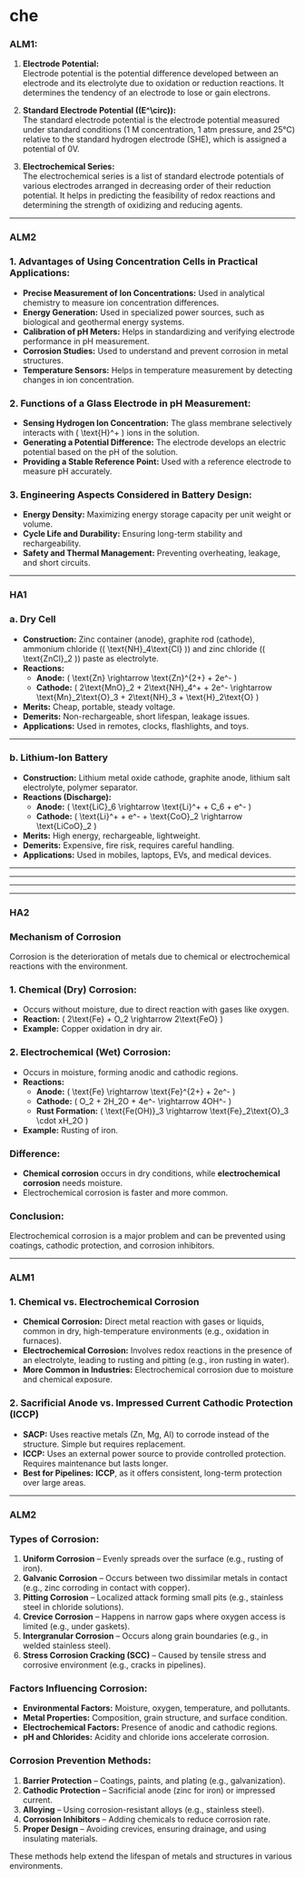 # che
### ALM1:  

1. **Electrode Potential:**  
   Electrode potential is the potential difference developed between an electrode and its electrolyte due to oxidation or reduction reactions. It determines the tendency of an electrode to lose or gain electrons.  

2. **Standard Electrode Potential (\(E^\circ\)):**  
   The standard electrode potential is the electrode potential measured under standard conditions (1 M concentration, 1 atm pressure, and 25°C) relative to the standard hydrogen electrode (SHE), which is assigned a potential of 0V.  

3. **Electrochemical Series:**  
   The electrochemical series is a list of standard electrode potentials of various electrodes arranged in decreasing order of their reduction potential. It helps in predicting the feasibility of redox reactions and determining the strength of oxidizing and reducing agents.

------------------------------------------------

### ALM2

### 1. Advantages of Using Concentration Cells in Practical Applications:  
   - **Precise Measurement of Ion Concentrations:** Used in analytical chemistry to measure ion concentration differences.  
   - **Energy Generation:** Used in specialized power sources, such as biological and geothermal energy systems.  
   - **Calibration of pH Meters:** Helps in standardizing and verifying electrode performance in pH measurement.  
   - **Corrosion Studies:** Used to understand and prevent corrosion in metal structures.  
   - **Temperature Sensors:** Helps in temperature measurement by detecting changes in ion concentration.  

### 2. Functions of a Glass Electrode in pH Measurement:  
   - **Sensing Hydrogen Ion Concentration:** The glass membrane selectively interacts with \( \text{H}^+ \) ions in the solution.  
   - **Generating a Potential Difference:** The electrode develops an electric potential based on the pH of the solution.  
   - **Providing a Stable Reference Point:** Used with a reference electrode to measure pH accurately.  

### 3. Engineering Aspects Considered in Battery Design:  
   - **Energy Density:** Maximizing energy storage capacity per unit weight or volume.  
   - **Cycle Life and Durability:** Ensuring long-term stability and rechargeability.  
   - **Safety and Thermal Management:** Preventing overheating, leakage, and short circuits.

------------------------------------------------

### HA1

### **a. Dry Cell**  

- **Construction:** Zinc container (anode), graphite rod (cathode), ammonium chloride (\( \text{NH}_4\text{Cl} \)) and zinc chloride (\( \text{ZnCl}_2 \)) paste as electrolyte.  
- **Reactions:**  
  - **Anode:** \( \text{Zn} \rightarrow \text{Zn}^{2+} + 2e^- \)  
  - **Cathode:** \( 2\text{MnO}_2 + 2\text{NH}_4^+ + 2e^- \rightarrow \text{Mn}_2\text{O}_3 + 2\text{NH}_3 + \text{H}_2\text{O} \)  
- **Merits:** Cheap, portable, steady voltage.  
- **Demerits:** Non-rechargeable, short lifespan, leakage issues.  
- **Applications:** Used in remotes, clocks, flashlights, and toys.  

---

### **b. Lithium-Ion Battery**  

- **Construction:** Lithium metal oxide cathode, graphite anode, lithium salt electrolyte, polymer separator.  
- **Reactions (Discharge):**  
  - **Anode:** \( \text{LiC}_6 \rightarrow \text{Li}^+ + C_6 + e^- \)  
  - **Cathode:** \( \text{Li}^+ + e^- + \text{CoO}_2 \rightarrow \text{LiCoO}_2 \)  
- **Merits:** High energy, rechargeable, lightweight.  
- **Demerits:** Expensive, fire risk, requires careful handling.  
- **Applications:** Used in mobiles, laptops, EVs, and medical devices.

------------------------------------------------
------------------------------------------------
------------------------------------------------
------------------------------------------------
### HA2

### **Mechanism of Corrosion**  

Corrosion is the deterioration of metals due to chemical or electrochemical reactions with the environment.  

### **1. Chemical (Dry) Corrosion:**  
- Occurs without moisture, due to direct reaction with gases like oxygen.  
- **Reaction:** \( 2\text{Fe} + O_2 \rightarrow 2\text{FeO} \)  
- **Example:** Copper oxidation in dry air.  

### **2. Electrochemical (Wet) Corrosion:**  
- Occurs in moisture, forming anodic and cathodic regions.  
- **Reactions:**  
  - **Anode:** \( \text{Fe} \rightarrow \text{Fe}^{2+} + 2e^- \)  
  - **Cathode:** \( O_2 + 2H_2O + 4e^- \rightarrow 4OH^- \)  
  - **Rust Formation:** \( \text{Fe(OH)}_3 \rightarrow \text{Fe}_2\text{O}_3 \cdot xH_2O \)  
- **Example:** Rusting of iron.  

### **Difference:**  
- **Chemical corrosion** occurs in dry conditions, while **electrochemical corrosion** needs moisture.  
- Electrochemical corrosion is faster and more common.  

### **Conclusion:**  
Electrochemical corrosion is a major problem and can be prevented using coatings, cathodic protection, and corrosion inhibitors.

------------------------------------------------
### ALM1
### **1. Chemical vs. Electrochemical Corrosion**  
- **Chemical Corrosion:** Direct metal reaction with gases or liquids, common in dry, high-temperature environments (e.g., oxidation in furnaces).  
- **Electrochemical Corrosion:** Involves redox reactions in the presence of an electrolyte, leading to rusting and pitting (e.g., iron rusting in water).  
- **More Common in Industries:** Electrochemical corrosion due to moisture and chemical exposure.  

### **2. Sacrificial Anode vs. Impressed Current Cathodic Protection (ICCP)**  
- **SACP:** Uses reactive metals (Zn, Mg, Al) to corrode instead of the structure. Simple but requires replacement.  
- **ICCP:** Uses an external power source to provide controlled protection. Requires maintenance but lasts longer.  
- **Best for Pipelines:** **ICCP**, as it offers consistent, long-term protection over large areas.
------------------------------------------------


### ALM2
### **Types of Corrosion:**  
1. **Uniform Corrosion** – Evenly spreads over the surface (e.g., rusting of iron).  
2. **Galvanic Corrosion** – Occurs between two dissimilar metals in contact (e.g., zinc corroding in contact with copper).  
3. **Pitting Corrosion** – Localized attack forming small pits (e.g., stainless steel in chloride solutions).  
4. **Crevice Corrosion** – Happens in narrow gaps where oxygen access is limited (e.g., under gaskets).  
5. **Intergranular Corrosion** – Occurs along grain boundaries (e.g., in welded stainless steel).  
6. **Stress Corrosion Cracking (SCC)** – Caused by tensile stress and corrosive environment (e.g., cracks in pipelines).  

### **Factors Influencing Corrosion:**  
- **Environmental Factors:** Moisture, oxygen, temperature, and pollutants.  
- **Metal Properties:** Composition, grain structure, and surface condition.  
- **Electrochemical Factors:** Presence of anodic and cathodic regions.  
- **pH and Chlorides:** Acidity and chloride ions accelerate corrosion.  

### **Corrosion Prevention Methods:**  
1. **Barrier Protection** – Coatings, paints, and plating (e.g., galvanization).  
2. **Cathodic Protection** – Sacrificial anode (zinc for iron) or impressed current.  
3. **Alloying** – Using corrosion-resistant alloys (e.g., stainless steel).  
4. **Corrosion Inhibitors** – Adding chemicals to reduce corrosion rate.  
5. **Proper Design** – Avoiding crevices, ensuring drainage, and using insulating materials.  

These methods help extend the lifespan of metals and structures in various environments.
